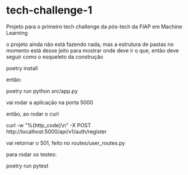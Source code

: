 # tech-challenge-1
Projeto para o primeiro tech challenge da pós-tech da FIAP em Machine Learning

o projeto ainda não está fazendo nada, mas a estrutura de pastas no momento está desse jeito para mostrar onde deve ir o que, então deve seguir como o esqueleto da construção

poetry install

então:

poetry run python src/app.py

vai rodar a aplicação na porta 5000

então, ao rodar o curl

curl -w "%{http_code}\n" -X POST http://localhost:5000/api/v1/auth/register

vai retornar o 501, feito no routes/user_routes.py

para rodar os testes:

poetry run pytest